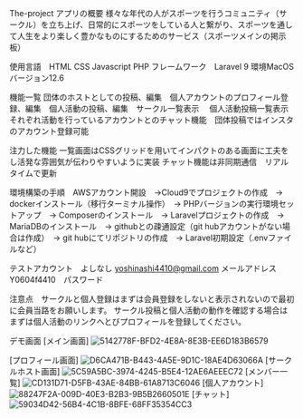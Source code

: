 The-project アプリの概要 様々な年代の人がスポーツを行うコミュニティ（サークル）を立ち上げ、日常的にスポーツをしている人と繋がり、スポーツを通して人生をより楽しく豊かなものにするためのサービス（スポーツメインの掲示板）

使用言語　HTML CSS Javascript PHP フレームワーク　Laravel 9 
環境MacOSバージョン12.6

機能一覧 団体のホストとしての投稿、編集　個人アカウントのプロフィール登録、編集　個人活動の投稿、編集　サークル一覧表示　 個人活動投稿一覧表示　それぞれ活動を行っているアカウントとのチャット機能　団体投稿ではインスタのアカウント登録可能

注力した機能 一覧画面はCSSグリッドを用いてインパクトのある画面に工夫をし活発な雰囲気が伝わりやすいように実装 チャット機能は非同期通信　リアルタイムで更新

環境構築の手順　AWSアカウント開設　→Cloud9でプロジェクトの作成　→ dockerインストール（移行ターミナル操作）　→ PHPバージョンの実行環境セットアップ　→ Composerのインストール　→ Laravelプロジェクトの作成　→ 
MariaDBのインストール　→ githubとの疎通設定（git hubアカウントがない場合は作成）　→ git hubにてリポジトリの作成　→ Laravel初期設定（.envファイルなど）

テストアカウント　よしなし
yoshinashi4410@gmail.com メールアドレス
Y0604f4410　パスワード

注意点　サークルと個人登録はまずは会員登録をしないと表示されないので最初に会員当路をお願いします。 サークル投稿と個人活動の動作を確認する場合はまずは個人活動のリンクへとびプロフィールを登録してください。

デモ画面
[メイン画面]
![5142778F-BFD2-4E8A-8E3B-EE6D183B6579](https://user-images.githubusercontent.com/109498331/204680956-1727dba8-dcb5-4b34-ab13-92708632fd13.jpeg)

[プロフィール画面]
![D6CA471B-B443-4A5E-9D1C-18AE4D63066A](https://user-images.githubusercontent.com/109498331/204681008-4ef5020c-0e2c-47ab-9f96-abb39098b133.jpeg)
[サークルホスト画面]
![5C59A5BC-3974-4245-B5E4-12AE6AEEEC72](https://user-images.githubusercontent.com/109498331/204681016-27f63317-7590-408c-a538-e1fa865b0708.jpeg)
[メンバー一覧]
![CD131D71-D5FB-43AE-84BB-61A8713C6046](https://user-images.githubusercontent.com/109498331/204681022-c16d9e09-0a71-449a-a4ea-3b3a7a26dabf.jpeg)
[個人アカウント]
![88247F2A-009D-40E3-B2B3-9B5B2660501E](https://user-images.githubusercontent.com/109498331/204681028-0e448a75-4747-4f7b-a58e-1080ca21841b.jpeg)
[チャット]
![59034D42-56B4-4C1B-8BFE-68FF35354CC3](https://user-images.githubusercontent.com/109498331/204681040-2e6f5181-083c-4c62-9114-c336ea354736.jpeg)
